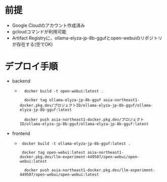 # 前提
- Google Cloudのアカウント作成済み
- gcloudコマンドが利用可能
- Artifact Registryに、ollama-elyza-jp-8b-ggufとopen-webuiのリポジトリが存在する(空でOK)

# デプロイ手順
- backend
    - ```
        docker build -t open-webui:latest .
        
        docker tag ollama-elyza-jp-8b-gguf asia-northeast1-docker.pkg.dev/プロジェクトID/ollama-elyza-jp-8b-gguf/ollama-elyza-jp-8b-gguf:latest
        
        docker push asia-northeast1-docker.pkg.dev/プロジェクトID/ollama-elyza-jp-8b-gguf/ollama-elyza-jp-8b-gguf:latest
      ```
- frontend
    - ```
       docker build -t ollama-elyza-jp-8b-gguf:latest .

       docker tag open-webui:latest asia-northeast1-docker.pkg.dev/llm-experiment-449507/open-webui/open-webui:latest

        docker push asia-northeast1-docker.pkg.dev/llm-experiment-449507/open-webui/open-webui:latest

      ```